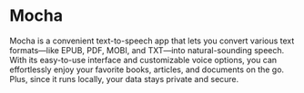 # Mocha

Mocha is a convenient text-to-speech app that lets you convert various text formats—like EPUB, PDF, MOBI, and TXT—into natural-sounding speech. With its easy-to-use interface and customizable voice options, you can effortlessly enjoy your favorite books, articles, and documents on the go. Plus, since it runs locally, your data stays private and secure.